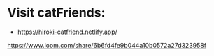 # Visit catFriends: 

- https://hiroki-catfriend.netlify.app/

https://www.loom.com/share/6b6fd4fe9b044a10b0572a27d323958f
